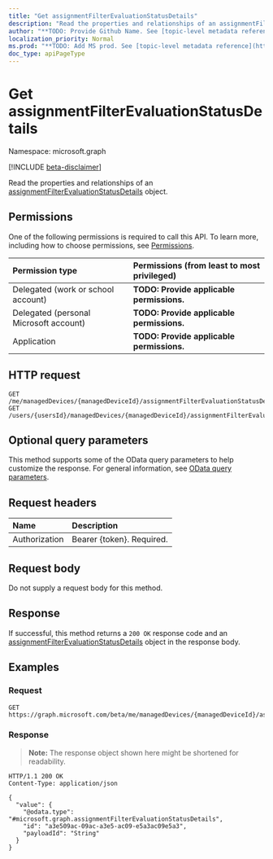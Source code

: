 ```yaml
---
title: "Get assignmentFilterEvaluationStatusDetails"
description: "Read the properties and relationships of an assignmentFilterEvaluationStatusDetails object."
author: "**TODO: Provide Github Name. See [topic-level metadata reference](https://msgo.azurewebsites.net/add/document/guidelines/metadata.html#topic-level-metadata)**"
localization_priority: Normal
ms.prod: "**TODO: Add MS prod. See [topic-level metadata reference](https://msgo.azurewebsites.net/add/document/guidelines/metadata.html#topic-level-metadata)**"
doc_type: apiPageType
---
```


# Get assignmentFilterEvaluationStatusDetails
Namespace: microsoft.graph

[!INCLUDE [beta-disclaimer](../../includes/beta-disclaimer.md)]

Read the properties and relationships of an [assignmentFilterEvaluationStatusDetails](../resources/assignmentfilterevaluationstatusdetails.md) object.

## Permissions
One of the following permissions is required to call this API. To learn more, including how to choose permissions, see [Permissions](/graph/permissions-reference).

|Permission type|Permissions (from least to most privileged)|
|:---|:---|
|Delegated (work or school account)|**TODO: Provide applicable permissions.**|
|Delegated (personal Microsoft account)|**TODO: Provide applicable permissions.**|
|Application|**TODO: Provide applicable permissions.**|

## HTTP request

<!-- {
  "blockType": "ignored"
}
-->
``` http
GET /me/managedDevices/{managedDeviceId}/assignmentFilterEvaluationStatusDetails/{assignmentFilterEvaluationStatusDetailsId}
GET /users/{usersId}/managedDevices/{managedDeviceId}/assignmentFilterEvaluationStatusDetails/{assignmentFilterEvaluationStatusDetailsId}
```

## Optional query parameters
This method supports some of the OData query parameters to help customize the response. For general information, see [OData query parameters](/graph/query-parameters).

## Request headers
|Name|Description|
|:---|:---|
|Authorization|Bearer {token}. Required.|

## Request body
Do not supply a request body for this method.

## Response

If successful, this method returns a `200 OK` response code and an [assignmentFilterEvaluationStatusDetails](../resources/assignmentfilterevaluationstatusdetails.md) object in the response body.

## Examples

### Request
<!-- {
  "blockType": "request",
  "name": "get_assignmentfilterevaluationstatusdetails"
}
-->
``` http
GET https://graph.microsoft.com/beta/me/managedDevices/{managedDeviceId}/assignmentFilterEvaluationStatusDetails/{assignmentFilterEvaluationStatusDetailsId}
```


### Response
>**Note:** The response object shown here might be shortened for readability.
<!-- {
  "blockType": "response",
  "truncated": true,
  "@odata.type": "microsoft.graph.assignmentFilterEvaluationStatusDetails"
}
-->
``` http
HTTP/1.1 200 OK
Content-Type: application/json

{
  "value": {
    "@odata.type": "#microsoft.graph.assignmentFilterEvaluationStatusDetails",
    "id": "a3e509ac-09ac-a3e5-ac09-e5a3ac09e5a3",
    "payloadId": "String"
  }
}
```

